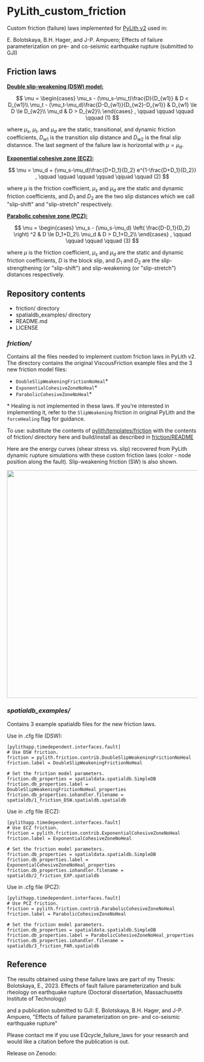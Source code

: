 # PyLith_custom_friction
Custom friction (failure) laws implemented for [PyLith v2](https://github.com/geodynamics/pylith/tree/releases/v2.2) used in:

E. Bolotskaya, B.H. Hager, and J-P. Ampuero; Effects of failure parameterization on pre- and co-seismic earthquake rupture (submitted to GJI)

## Friction laws

<ins>__Double slip-weakening (DSW) model:__</ins>

$$ \mu =
   \begin{cases}
      \mu_s - (\mu_s-\mu_t)\frac{D}{D_{w1}}                   &  D < D_{w1}\\
      \mu_t - (\mu_t-\mu_d)\frac{D-D_{w1}}{D_{w2}-D_{w1}}     &  D_{w1} \le D \le D_{w2}\\
      \mu_d                                                   &  D > D_{w2}\\
   \end{cases}
    , \qquad \qquad \qquad \qquad (1)
$$

where $\mu_s$, $\mu_t$, and $\mu_d$ are the static, transitional, and dynamic friction coefficients, $D_{w1}$ is the transition slip distance and $D_{w2}$ is the final slip distannce. The last segment of the failure law is horizontal with $\mu=\mu_d$.


<ins>__Exponential cohesive zone (ECZ):__</ins>

$$
\mu = \mu_d + (\mu_s-\mu_d)\frac{D+D_1}{D_2} e^{1-\frac{D+D_1}{D_2}} ,  \qquad \qquad \qquad \qquad \qquad \qquad (2)
$$

where $\mu$ is the friction coefficient, $\mu_s$ and $\mu_d$ are the static and dynamic friction coefficients, and $D_1$ and $D_2$ are the two slip distances which we call "slip-shift" and "slip-stretch" respectively.

<ins>__Parabolic cohesive zone (PCZ):__</ins>

$$
\mu =
    \begin{cases}
      \mu_s - (\mu_s-\mu_d) \left( \frac{D-D_1}{D_2} \right) ^2              & D \le D_1+D_2\\
      \mu_d                                            & D > D_1+D_2\\
    \end{cases} 
    ,  \qquad \qquad \qquad \qquad (3)
$$

where $\mu$ is the friction coefficient, $\mu_s$ and $\mu_d$ are the static and dynamic friction coefficients, $D$ is the block slip, and $D_1$ and $D_2$ are the slip-strengthening (or "slip-shift") and slip-weakening (or "slip-stretch") distances respectively.

## Repository contents
- friction/ directory
- spatialdb_examples/ directory
- README.md
- LICENSE

### *friction/*
Contains all the files needed to implement custom friction laws in PyLith v2. The directory contains the original ViscousFriction example files and the 3 new friction model files:
- `DoubleSlipWeakeningFrictionNoHeal`*
- `ExponentialCohesiveZoneNoHeal`*
- `ParabolicCohesiveZoneNoHeal`*

\* Healing is not implemented in these laws. If you're interested in implementing it, refer to the `SlipWeakening` friction in original PyLith and the `forceHealing` flag for guidance.

To use: substitute the contents of [pylith/templates/friction](https://github.com/geodynamics/pylith/tree/releases/v2.2/templates/friction) with the contents of friction/ directory here and build/install as described in [friction/README](https://github.com/geodynamics/pylith/blob/releases/v2.2/templates/friction/README)

Here are the energy curves (shear stress vs. slip) recovered from PyLith dynamic rupture simulations with these custom friction laws (color - node position along the fault).
Slip-weakening friction (SW) is also shown.

<p align="center">
  <img src="https://github.com/user-attachments/assets/912c4c97-e593-4d16-8a0c-fcea70e5225d" width="600"/>
</p>

### *spatialdb_examples/*
Contains 3 example spatialdb files for the new friction laws.

Use in .cfg file (DSW):
```
[pylithapp.timedependent.interfaces.fault]
# Use DSW friction.
friction = pylith.friction.contrib.DoubleSlipWeakeningFrictionNoHeal
friction.label = DoubleSlipWeakeningFrictionNoHeal

# Set the friction model parameters.
friction.db_properties = spatialdata.spatialdb.SimpleDB
friction.db_properties.label = DoubleSlipWeakeningFrictionNoHeal_properties
friction.db_properties.iohandler.filename = spatialdb/1_friction_DSW.spatialdb.spatialdb
```

Use in .cfg file (ECZ):
```
[pylithapp.timedependent.interfaces.fault]
# Use ECZ friction.
friction = pylith.friction.contrib.ExponentialCohesiveZoneNoHeal
friction.label = ExponentialCohesiveZoneNoHeal

# Set the friction model parameters.
friction.db_properties = spatialdata.spatialdb.SimpleDB
friction.db_properties.label = ExponentialCohesiveZoneNoHeal_properties
friction.db_properties.iohandler.filename = spatialdb/2_friction_EXP.spatialdb
```

Use in .cfg file (PCZ):
```
[pylithapp.timedependent.interfaces.fault]
# Use PCZ friction.
friction = pylith.friction.contrib.ParabolicCohesiveZoneNoHeal
friction.label = ParabolicCohesiveZoneNoHeal

# Set the friction model parameters.
friction.db_properties = spatialdata.spatialdb.SimpleDB
friction.db_properties.label = ParabolicCohesiveZoneNoHeal_properties
friction.db_properties.iohandler.filename = spatialdb/3_friction_PAR.spatialdb
```

## Reference
The results obtained using these failure laws are part of my Thesis: Bolotskaya, E., 2023. Effects of fault failure parameterization and bulk rheology on earthquake rupture (Doctoral dissertation, Massachusetts Institute of Technology)

and a publication submitted to GJI: E. Bolotskaya, B.H. Hager, and J-P. Ampuero, "Effects of failure parameterization on pre- and co-seismic earthquake rupture"

Please contact me if you use EQcycle_failure_laws for your research and would like a citation before the publication is out.

Release on Zenodo:

